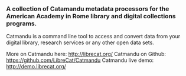 ### A collection of Catamandu metadata processors for the American Academy in Rome library and digital collections programs. 

Catmandu is a command line tool to access and convert data 
from your digital library, research services or any other open data sets.

More on Catmandu here: http://librecat.org/
Catmandu on Github: https://github.com/LibreCat/Catmandu
Catmandu live demo: http://demo.librecat.org/